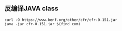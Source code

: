 ## 反编译JAVA class

```
curl -O https://www.benf.org/other/cfr/cfr-0.151.jar
java -jar cfr-0.151.jar $(find com)
```
